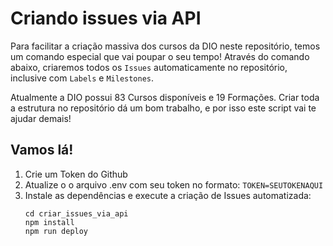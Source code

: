 # Criando issues via API 

Para facilitar a criação massiva dos cursos da DIO neste repositório, temos um comando especial que vai poupar o seu tempo!
Através do comando abaixo, criaremos todos os `Issues` automaticamente no repositório, inclusive com `Labels` e `Milestones`.

Atualmente a DIO possui 83 Cursos disponíveis e 19 Formações.
Criar toda a estrutura no repositório dá um bom trabalho, e por isso este script vai te ajudar demais!

## Vamos lá!

1. Crie um Token do Github
1. Atualize o o arquivo .env com seu token no formato: `TOKEN=SEUTOKENAQUI`
1. Instale as dependências e execute a criação de Issues automatizada:
    ```
    cd criar_issues_via_api
    npm install
    npm run deploy
    ```
